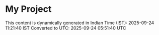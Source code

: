 # My Project

This content is dynamically generated in Indian Time (IST): 2025-09-24 11:21:40 IST
Converted to UTC: 2025-09-24 05:51:40 UTC
